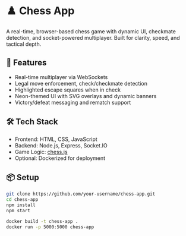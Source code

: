 # ♟️ Chess App

A real-time, browser-based chess game with dynamic UI, checkmate detection, and socket-powered multiplayer. Built for clarity, speed, and tactical depth.

## 🚀 Features

- Real-time multiplayer via WebSockets
- Legal move enforcement, check/checkmate detection
- Highlighted escape squares when in check
- Neon-themed UI with SVG overlays and dynamic banners
- Victory/defeat messaging and rematch support

## 🛠️ Tech Stack

- Frontend: HTML, CSS, JavaScript
- Backend: Node.js, Express, Socket.IO
- Game Logic: [chess.js](https://github.com/jhlywa/chess.js)
- Optional: Dockerized for deployment

## 📦 Setup

```bash
git clone https://github.com/your-username/chess-app.git
cd chess-app
npm install
npm start

docker build -t chess-app .
docker run -p 5000:5000 chess-app